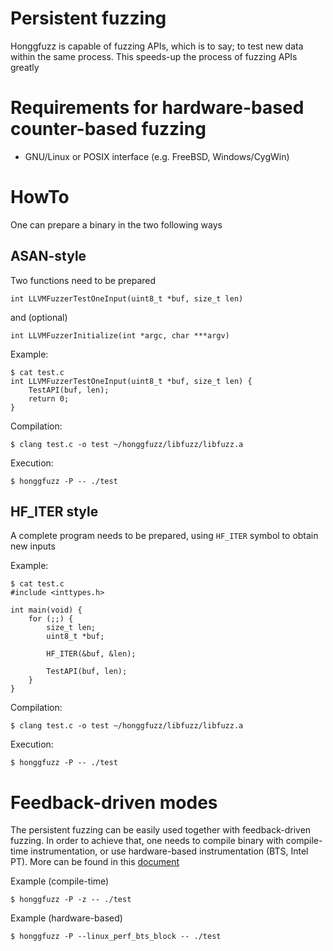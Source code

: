 # Persistent fuzzing #

Honggfuzz is capable of fuzzing APIs, which is to say; to test new data within the same process. This speeds-up the process of fuzzing APIs greatly

# Requirements for hardware-based counter-based fuzzing #
  * GNU/Linux or POSIX interface (e.g. FreeBSD, Windows/CygWin)

# HowTo #

One can prepare a binary in the two following ways

## ASAN-style ##

Two functions need to be prepared

```int LLVMFuzzerTestOneInput(uint8_t *buf, size_t len)```

and (optional)

```int LLVMFuzzerInitialize(int *argc, char ***argv)```

Example:
```
$ cat test.c
int LLVMFuzzerTestOneInput(uint8_t *buf, size_t len) {
	TestAPI(buf, len);
	return 0;
}
```

Compilation:
```
$ clang test.c -o test ~/honggfuzz/libfuzz/libfuzz.a
```

Execution:
```
$ honggfuzz -P -- ./test
```

## HF_ITER style ##

A complete program needs to be prepared, using ```HF_ITER``` symbol to obtain new inputs

Example:
```
$ cat test.c
#include <inttypes.h>

int main(void) {
	for (;;) {
		size_t len;
		uint8_t *buf;

		HF_ITER(&buf, &len);

		TestAPI(buf, len);
	}
}
```

Compilation:
```
$ clang test.c -o test ~/honggfuzz/libfuzz/libfuzz.a
```

Execution:
```
$ honggfuzz -P -- ./test
```

# Feedback-driven modes #

The persistent fuzzing can be easily used together with feedback-driven fuzzing. In order to achieve that, one needs to compile binary with compile-time instrumentation, or use hardware-based instrumentation (BTS, Intel PT). More can be found in this [document](FeedbackDrivenFuzzing.md)

Example (compile-time)
```
$ honggfuzz -P -z -- ./test
```

Example (hardware-based)
```
$ honggfuzz -P --linux_perf_bts_block -- ./test
```
